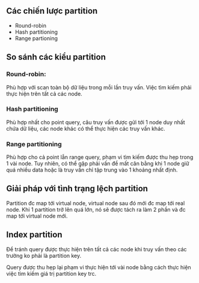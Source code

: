 ## Các chiến lược partition
- Round-robin
- Hash partitioning
- Range partioning
## So sánh các kiểu partition
### Round-robin:
Phù hợp với scan toàn bộ dữ liệu trong mỗi lần truy vấn. Việc tìm kiếm phải thực hiện trên tất cả các node.
### Hash partitioning
Phù hợp nhất cho point query, câu truy vấn được gửi tới 1 node duy nhất chứa dữ liệu, các node khác có thể thực hiện các truy vấn khác.
### Range partitioning 
Phù hợp cho cả point lẫn range query, phạm vi tìm kiếm được thu hẹp trong 1 vài node.
Tuy nhiên, có thể gặp phải vấn đề mất cân bằng khi 1 node giữ quá nhiều data hoặc là truy vấn chỉ tập trung vào 1 khoảng nhất định.

## Giải pháp với tình trạng lệch partition

Partition đc map tới virtual node, virtual node sau đó mới đc map tới real node.
Khi 1 partition trở lên quá lớn, nó sẽ được tách ra làm 2 phần và đc map tới virtual node mới.

## Index partition

Để tránh query được thực hiện trên tất cả các node khi truy vấn theo các trường ko phải là partition key.

Query được thu hẹp lại phạm vi thực hiện tới vài node bằng cách thực hiện việc tìm kiếm giá trị partition key trc.
